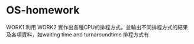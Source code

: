 # OS-homework
WORK1 
  利用
WORK2
  實作出各種CPU的排程方式，並輸出不同排程方式的結果及各項資料，如waiting time and turnaroundtime
  排程方式有
    
